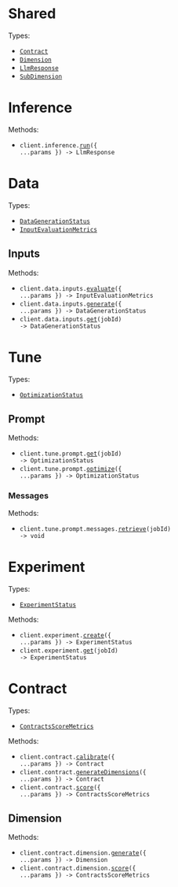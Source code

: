 # Shared

Types:

- <code><a href="./src/resources/shared.ts">Contract</a></code>
- <code><a href="./src/resources/shared.ts">Dimension</a></code>
- <code><a href="./src/resources/shared.ts">LlmResponse</a></code>
- <code><a href="./src/resources/shared.ts">SubDimension</a></code>

# Inference

Methods:

- <code title="post /inference/run">client.inference.<a href="./src/resources/inference.ts">run</a>({ ...params }) -> LlmResponse</code>

# Data

Types:

- <code><a href="./src/resources/data/data.ts">DataGenerationStatus</a></code>
- <code><a href="./src/resources/data/data.ts">InputEvaluationMetrics</a></code>

## Inputs

Methods:

- <code title="post /data/input/evaluate">client.data.inputs.<a href="./src/resources/data/inputs.ts">evaluate</a>({ ...params }) -> InputEvaluationMetrics</code>
- <code title="post /data/input/generate">client.data.inputs.<a href="./src/resources/data/inputs.ts">generate</a>({ ...params }) -> DataGenerationStatus</code>
- <code title="get /data/input/generate/{job_id}">client.data.inputs.<a href="./src/resources/data/inputs.ts">get</a>(jobId) -> DataGenerationStatus</code>

# Tune

Types:

- <code><a href="./src/resources/tune/tune.ts">OptimizationStatus</a></code>

## Prompt

Methods:

- <code title="get /tune/prompt/{job_id}">client.tune.prompt.<a href="./src/resources/tune/prompt/prompt.ts">get</a>(jobId) -> OptimizationStatus</code>
- <code title="post /tune/prompt">client.tune.prompt.<a href="./src/resources/tune/prompt/prompt.ts">optimize</a>({ ...params }) -> OptimizationStatus</code>

### Messages

Methods:

- <code title="get /tune/prompt/{job_id}/messages">client.tune.prompt.messages.<a href="./src/resources/tune/prompt/messages.ts">retrieve</a>(jobId) -> void</code>

# Experiment

Types:

- <code><a href="./src/resources/experiment.ts">ExperimentStatus</a></code>

Methods:

- <code title="post /experiments">client.experiment.<a href="./src/resources/experiment.ts">create</a>({ ...params }) -> ExperimentStatus</code>
- <code title="get /experiments/{job_id}">client.experiment.<a href="./src/resources/experiment.ts">get</a>(jobId) -> ExperimentStatus</code>

# Contract

Types:

- <code><a href="./src/resources/contract/contract.ts">ContractsScoreMetrics</a></code>

Methods:

- <code title="post /contracts/calibrate">client.contract.<a href="./src/resources/contract/contract.ts">calibrate</a>({ ...params }) -> Contract</code>
- <code title="post /contracts/generate_dimensions">client.contract.<a href="./src/resources/contract/contract.ts">generateDimensions</a>({ ...params }) -> Contract</code>
- <code title="post /contracts/score">client.contract.<a href="./src/resources/contract/contract.ts">score</a>({ ...params }) -> ContractsScoreMetrics</code>

## Dimension

Methods:

- <code title="post /contracts/dimensions/generate">client.contract.dimension.<a href="./src/resources/contract/dimension.ts">generate</a>({ ...params }) -> Dimension</code>
- <code title="post /contracts/dimensions/score">client.contract.dimension.<a href="./src/resources/contract/dimension.ts">score</a>({ ...params }) -> ContractsScoreMetrics</code>
